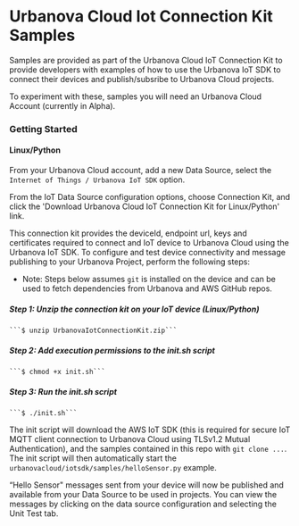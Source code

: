 # Urbanova Cloud Iot Connection Kit Samples

Samples are provided as part of the Urbanova Cloud IoT Connection Kit to provide developers with examples of how to use the Urbanova IoT SDK to connect their devices and publish/subsribe to Urbanova Cloud projects.

To experiment with these, samples you will need an Urbanova Cloud Account (currently in Alpha).

### Getting Started

#### Linux/Python

From your Urbanova Cloud account, add a new Data Source, select the `Internet of Things / Urbanova IoT SDK` option.

From the IoT Data Source configuration options, choose Connection Kit, and click the 'Download Urbanova Cloud IoT Connection Kit for Linux/Python' link.

This connection kit provides the deviceId, endpoint url, keys and certificates required to connect and IoT device to Urbanova Cloud using the Urbanova IoT SDK.  To configure and test device connectivity and message publishing to your Urbanova Project, perform the following steps:

* Note: Steps below assumes `git` is installed on the device and can be used to fetch dependencies from Urbanova and AWS GitHub repos.

##### Step 1: Unzip the connection kit on your IoT device (Linux/Python)

    ```$ unzip UrbanovaIotConnectionKit.zip```

##### Step 2:  Add execution permissions to the init.sh script

    ```$ chmod +x init.sh```

##### Step 3: Run the init.sh script

    ```$ ./init.sh```

The init script will download the AWS IoT SDK (this is required for secure IoT MQTT client connection to Urbanova Cloud using TLSv1.2 Mutual Authentication), and the samples contained in this repo with `git clone ...`.  The init script will then automatically start the `urbanovacloud/iotsdk/samples/helloSensor.py` example.

“Hello Sensor" messages sent from your device will now be published and available from your Data Source to be used in projects.  You can view the messages by clicking on the data source configuration and selecting the Unit Test tab.
